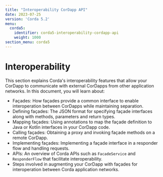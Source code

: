 ```yaml
---
title: "Interoperability CorDapp API"
date: 2023-07-25
version: 'Corda 5.2'
menu:
  corda5:
    identifier: corda5-interoperability-cordapp-api
    weight: 1000
section_menu: corda5
---
```


# Interoperability

This section explains Corda's interoperability features that allow your CorDapp to communicate with external CorDapps
from other application networks. In this document, you will learn about:

* Façades: How façades provide a common interface to enable interoperation between CorDapps while maintaining
  separation.
* Defining façades: The JSON format for specifying façade interfaces along with methods, parameters and return types.
* Mapping façades: Using annotations to map the façade definition to Java or Kotlin interfaces in your CorDapp code.
* Calling façades: Obtaining a proxy and invoking façade methods on a remote CorDapp.
* Implementing façades: Implementing a façade interface in a responder flow and handling requests.
* APIs: An overview of Corda APIs such as `FacadeService` and `ResponderFlow` that facilitate interoperability.
* Steps involved in augmenting your CorDapp with façades for interoperation between Corda application networks.

